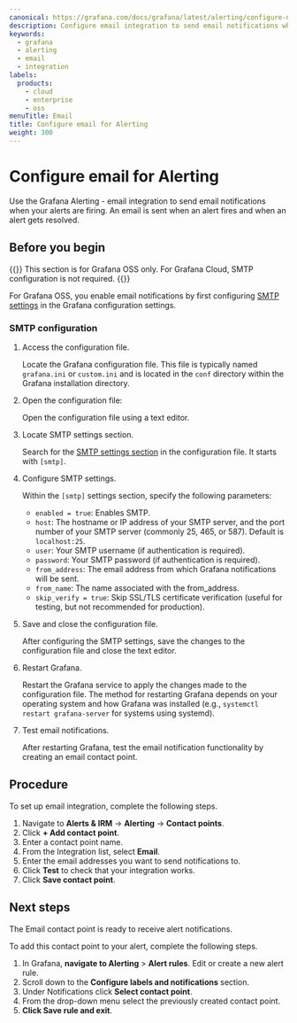 ```yaml
---
canonical: https://grafana.com/docs/grafana/latest/alerting/configure-notifications/manage-contact-points/integrations/configure-email/
description: Configure email integration to send email notifications when your alerts are firing
keywords:
  - grafana
  - alerting
  - email
  - integration
labels:
  products:
    - cloud
    - enterprise
    - oss
menuTitle: Email
title: Configure email for Alerting
weight: 300
---
```


# Configure email for Alerting

Use the Grafana Alerting - email integration to send email notifications when your alerts are firing. An email is sent when an alert fires and when an alert gets resolved.

## Before you begin

{{<admonition type="note">}}
This section is for Grafana OSS only. For Grafana Cloud, SMTP configuration is not required.
{{</admonition>}}

For Grafana OSS, you enable email notifications by first configuring [SMTP settings](https://grafana.com/docs/grafana/next/setup-grafana/configure-grafana/#smtp) in the Grafana configuration settings.

### SMTP configuration

1. Access the configuration file.

   Locate the Grafana configuration file. This file is typically named `grafana.ini` or `custom.ini` and is located in the `conf` directory within the Grafana installation directory.

1. Open the configuration file:

   Open the configuration file using a text editor.

1. Locate SMTP settings section.

   Search for the [SMTP settings section](https://grafana.com/docs/grafana/next/setup-grafana/configure-grafana/#smtp) in the configuration file. It starts with `[smtp]`.

1. Configure SMTP settings.

   Within the `[smtp]` settings section, specify the following parameters:

   - `enabled = true`: Enables SMTP.
   - `host`: The hostname or IP address of your SMTP server, and the port number of your SMTP server (commonly 25, 465, or 587). Default is `localhost:25`.
   - `user`: Your SMTP username (if authentication is required).
   - `password`: Your SMTP password (if authentication is required).
   - `from_address`: The email address from which Grafana notifications will be sent.
   - `from_name`: The name associated with the from_address.
   - `skip_verify = true`: Skip SSL/TLS certificate verification (useful for testing, but not recommended for production).

1. Save and close the configuration file.

   After configuring the SMTP settings, save the changes to the configuration file and close the text editor.

1. Restart Grafana.

   Restart the Grafana service to apply the changes made to the configuration file. The method for restarting Grafana depends on your operating system and how Grafana was installed (e.g., `systemctl restart grafana-server` for systems using systemd).

1. Test email notifications.

   After restarting Grafana, test the email notification functionality by creating an email contact point.

## Procedure

To set up email integration, complete the following steps.

1. Navigate to **Alerts & IRM** -> **Alerting** -> **Contact points**.
1. Click **+ Add contact point**.
1. Enter a contact point name.
1. From the Integration list, select **Email**.
1. Enter the email addresses you want to send notifications to.
1. Click **Test** to check that your integration works.
1. Click **Save contact point**.

## Next steps

The Email contact point is ready to receive alert notifications.

To add this contact point to your alert, complete the following steps.

1. In Grafana, **navigate to Alerting** > **Alert rules**. Edit or create a new alert rule.
1. Scroll down to the **Configure labels and notifications** section.
1. Under Notifications click **Select contact point**.
1. From the drop-down menu select the previously created contact point.
1. **Click Save rule and exit**.
